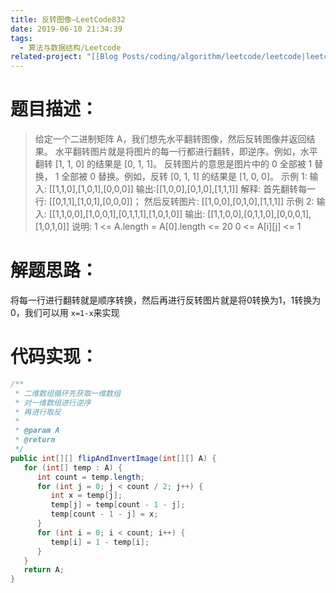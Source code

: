 ```yaml
---
title: 反转图像—LeetCode832
date: 2019-06-10 21:34:39
tags:
  - 算法与数据结构/Leetcode
related-project: "[[Blog Posts/coding/algorithm/leetcode/leetcode|leetcode]]"
---
```


# 题目描述：

> 给定一个二进制矩阵 A，我们想先水平翻转图像，然后反转图像并返回结果。
> 水平翻转图片就是将图片的每一行都进行翻转，即逆序。例如，水平翻转 \[1, 1, 0] 的结果是 \[0, 1, 1]。
> 反转图片的意思是图片中的 0 全部被 1 替换， 1 全部被 0 替换。例如，反转 \[0, 1, 1] 的结果是 \[1, 0, 0]。
> 示例 1:
> 输入: \[\[1,1,0],\[1,0,1],\[0,0,0]]
> 输出:\[\[1,0,0],\[0,1,0],\[1,1,1]]
> 解释: 首先翻转每一行: \[\[0,1,1],\[1,0,1],\[0,0,0]]；
> 然后反转图片: \[\[1,0,0],\[0,1,0],\[1,1,1]]
> 示例 2:
> 输入: \[\[1,1,0,0],\[1,0,0,1],\[0,1,1,1],\[1,0,1,0]]
> 输出: \[\[1,1,0,0],\[0,1,1,0],\[0,0,0,1],\[1,0,1,0]]
> 说明:
> 1 <= A.length = A\[0].length <= 20
> 0 <= A\[i]\[j] <= 1

# 解题思路：

将每一行进行翻转就是顺序转换，然后再进行反转图片就是将0转换为1，1转换为0，我们可以用 `x=1-x`来实现  

<!--more-->

# 代码实现：

```java
/**
 * 二维数组循环先获取一维数组
 * 对一维数组进行逆序
 * 再进行取反
 *
 * @param A
 * @return
 */
public int[][] flipAndInvertImage(int[][] A) {
   for (int[] temp : A) {
      int count = temp.length;
      for (int j = 0; j < count / 2; j++) {
         int x = temp[j];
         temp[j] = temp[count - 1 - j];
         temp[count - 1 - j] = x;
      }
      for (int i = 0; i < count; i++) {
         temp[i] = 1 - temp[i];
      }
   }
   return A;
}
```